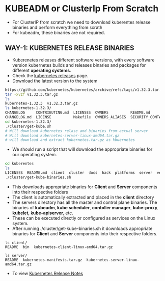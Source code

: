 # KUBEADM or ClusterIp From Scratch

- For ClusterIP from scratch we need to download kuberentes release binaries and perform everything from scrath
- For kubeadm, these binaries are not required.

## WAY-1: KUBERNETES RELEASE BINARIES
- Kuberenetes releases different software versions, with every software version kubernetes builds and releases binaries and packages for different **operating systems**.
- Check the <a href="https://github.com/kubernetes/kubernetes/releases">kubernetes releases</a> page.
- Download the latest version to the system
```bash
https://github.com/kubernetes/kubernetes/archive/refs/tags/v1.32.3.tar.gz
tar -xvzf v1.32.3.tar.gz
ls 
kubernetes-1.32.3  v1.32.3.tar.gz
ls kubernetes-1.32.3/
CHANGELOG     CONTRIBUTING.md  LICENSES  OWNERS          README.md          SUPPORT.md  build    cmd                 docs    go.sum   go.work.sum  logo  plugin   test         vendor
CHANGELOG.md  LICENSE          Makefile  OWNERS_ALIASES  SECURITY_CONTACTS  api         cluster  code-of-conduct.md  go.mod  go.work  hack         pkg   staging  third_party
cd kubernetes-1.32.3/
./cluster/get-kube.sh 
# Will download kubernetes relase and binaries from actual server 
# Will download kubernetes-server-linux-amd64.tar.gz 
# will download and extract kubernetes.tar.gz as kbuernetes
```
- We should run a script that will download the appropriate binaries for our operating system.
```bash
cd kuberentes 
ls
LICENSES  README.md  client  cluster  docs  hack  platforms  server  version
./cluster/get-kube-binaries.sh 
```
- This downloads appropriate binaries for **Client** and **Server** components into their respective folders
- The client is automatically extracted and placed in the **client** directory
- The servers directory has all the master and control plane binaries. The binaries of **kubeadm**, **kube scheduler**, **contoller manager**, **kube-proxy**, **kubelet**, **kube-apiserver**, etc.
- These can be executed directly or configured as services on the Linux system.
- After running ./cluster/get-kube-binaries.sh it downloads appropriate binaries for **Client** and **Server** components into their respective folders.
```
ls client/
README  bin  kubernetes-client-linux-amd64.tar.gz

ls server/
README  kubernetes-manifests.tar.gz  kubernetes-server-linux-amd64.tar.gz
```
- To view <a href="https://kubernetes.io/releases/">Kubernetes Release Notes</a>

